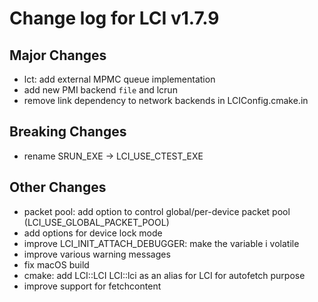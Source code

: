 # Change log for LCI v1.7.9

## Major Changes
- lct: add external MPMC queue implementation
- add new PMI backend `file` and lcrun
- remove link dependency to network backends in LCIConfig.cmake.in

## Breaking Changes
- rename SRUN_EXE -> LCI_USE_CTEST_EXE

## Other Changes
- packet pool: add option to control global/per-device packet pool (LCI_USE_GLOBAL_PACKET_POOL)
- add options for device lock mode
- improve LCI_INIT_ATTACH_DEBUGGER: make the variable i volatile
- improve various warning messages
- fix macOS build
- cmake: add LCI::LCI LCI::lci as an alias for LCI for autofetch purpose
- improve support for fetchcontent